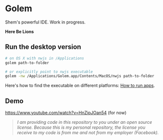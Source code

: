 # Golem

Shem's powerful IDE. Work in progress.

**Here Be Lions**

## Run the desktop version

```bash
# on OS X with nwjs in /Applications
golem path-to-folder

# or explicitly point to nwjs executable
golem -nw /Applications/Golem.app/Contents/MacOS/nwjs path-to-folder
```

Here's how to find the executable on different platforms: [How to run apps](https://github.com/nwjs/nw.js/wiki/How-to-run-apps#all-platforms).

## Demo

https://www.youtube.com/watch?v=HnZipJOan54 (for now)



> *I am providing code in this repository to you under an open source license. Because this is my personal repository, the license you receive to my code is from me and not from my employer (Facebook).*

